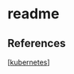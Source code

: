# readme

## References
[[kubernetes]]

[//begin]: # "Autogenerated link references for markdown compatibility"
[kubernetes]: ../courses/kubernetes.md "kubernetes"
[//end]: # "Autogenerated link references"